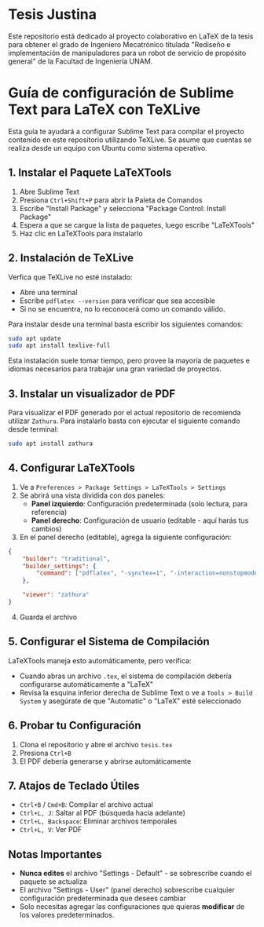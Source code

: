 # Tesis Justina
Este repositorio está dedicado al proyecto colaborativo en LaTeX de la tesis para obtener el grado de Ingeniero Mecatrónico titulada "Rediseño e implementación de manipuladores para un robot de servicio de propósito general" de la Facultad de Ingeniería UNAM.

# Guía de configuración de Sublime Text para LaTeX con TeXLive

Esta guía te ayudará a configurar Sublime Text para compilar el proyecto contenido en este repositorio utilizando TeXLive. Se asume que cuentas se realiza desde un equipo con Ubuntu como sistema operativo.

## 1. Instalar el Paquete LaTeXTools

1. Abre Sublime Text
2. Presiona `Ctrl+Shift+P` para abrir la Paleta de Comandos
3. Escribe "Install Package" y selecciona "Package Control: Install Package"
4. Espera a que se cargue la lista de paquetes, luego escribe "LaTeXTools"
5. Haz clic en LaTeXTools para instalarlo

## 2. Instalación de TeXLive

Verfica que TeXLive no esté instalado:
- Abre una terminal
- Escribe `pdflatex --version` para verificar que sea accesible
- Si no se encuentra, no lo reconocerá como un comando válido.

Para instalar desde una terminal basta escribir los siguientes comandos:

```bash
sudo apt update
sudo apt install texlive-full
```

Esta instalación suele tomar tiempo, pero provee la mayoría de paquetes e idiomas necesarios para trabajar una gran variedad de proyectos.

## 3. Instalar un visualizador de PDF

Para visualizar el PDF generado por el actual repositorio de recomienda utilizar `Zathura`. Para instalarlo basta con ejecutar  el siguiente comando desde terminal:

```bash
sudo apt install zathura
```

## 4. Configurar LaTeXTools

1. Ve a `Preferences > Package Settings > LaTeXTools > Settings`
2. Se abrirá una vista dividida con dos paneles:
   - **Panel izquierdo**: Configuración predeterminada (solo lectura, para referencia)
   - **Panel derecho**: Configuración de usuario (editable - aquí harás tus cambios)
3. En el panel derecho (editable), agrega la siguiente configuración:

```json
{
    "builder": "traditional",
    "builder_settings": {
        "command": ["pdflatex", "-synctex=1", "-interaction=nonstopmode"]
    },

    "viewer": "zathura"
}
```

4. Guarda el archivo

## 5. Configurar el Sistema de Compilación

LaTeXTools maneja esto automáticamente, pero verifica:
- Cuando abras un archivo `.tex`, el sistema de compilación debería configurarse automáticamente a "LaTeX"
- Revisa la esquina inferior derecha de Sublime Text o ve a `Tools > Build System` y asegúrate de que "Automatic" o "LaTeX" esté seleccionado


## 6. Probar tu Configuración

1. Clona el repositorio y abre el archivo `tesis.tex`
2. Presiona `Ctrl+B`
4. El PDF debería generarse y abrirse automáticamente

## 7. Atajos de Teclado Útiles

- `Ctrl+B` / `Cmd+B`: Compilar el archivo actual
- `Ctrl+L, J`: Saltar al PDF (búsqueda hacia adelante)
- `Ctrl+L, Backspace`: Eliminar archivos temporales
- `Ctrl+L, V`: Ver PDF

## Notas Importantes

- **Nunca edites** el archivo "Settings - Default" - se sobrescribe cuando el paquete se actualiza
- El archivo "Settings - User" (panel derecho) sobrescribe cualquier configuración predeterminada que desees cambiar
- Solo necesitas agregar las configuraciones que quieras **modificar** de los valores predeterminados.